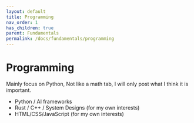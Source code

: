 ```yaml
---
layout: default
title: Programming
nav_order: 1
has_children: true
parent: Fundamentals
permalink: /docs/fundamentals/programming
---
```


# Programming
Mainly focus on Python, Not like a math tab, I will only post what I think it is important. 


  - Python / AI frameworks 
  - Rust / C++ / System Designs (for my own interests)
  - HTML/CSS/JavaScript (for my own interests)
